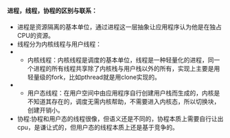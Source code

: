 #### 进程，线程，协程的区别与联系：
- 进程是资源隔离的基本单位，通过进程这一层抽象让应用程序认为他是在独占CPU的资源。
- 线程分为内核线程与用户线程：
- - 内核线程：内核线程是调度的基本单位，线程是一种轻量化的进程，同一个进程的所有线程共享除了内核栈与用户栈以外的所有，实现上主要是用轻量级的fork，比如pthread就是用clone实现的。
- - 用户态线程：在用户空间中由应用程序自行创建用户栈而生成的，内核是不知道其存在的，调度无需内核帮助，不需要进入内核态，所以切换块，创建开销小。
- 协程:协程和用户态的线程很像，但语义还是不同的，协程本质上需要自行让出cpu，是谦让式的，但用户态的线程本质上还是基于竞争的。